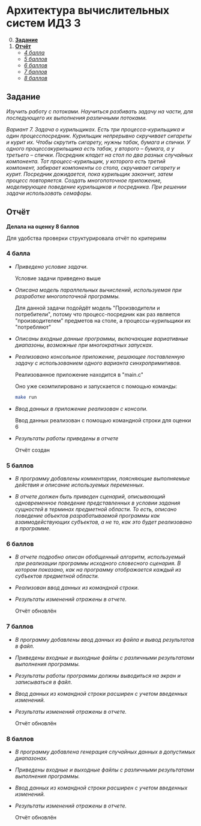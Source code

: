 # Архитектура вычислительных систем ИДЗ 3

0. [**Задание**](#задание)
0. [**Отчёт**](#отчёт)
    + [*4 балла*](#4-балла)
    + [*5 баллов*](#5-баллов)
    + [*6 баллов*](#6-баллов)
    + [*7 баллов*](#7-баллов)
    + [*8 баллов*](#8-баллов)

## Задание

*Изучить работу с потоками. Научиться разбивать задачу на части, для последующего их выполнения различными потоками.*

*Вариант 7. Задача о курильщиках. Есть три процесса-курильщика и один процесспосредник. Курильщик непрерывно скручивает сигареты и курит их. Чтобы скрутить сигарету, нужны табак, бумага и спички. У одного процессакурильщика есть табак, у второго – бумага, а у третьего – спички. Посредник кладет на стол по два разных случайных компонента. Тот процесс-курильщик, у которого есть третий компонент, забирает компоненты со стола, скручивает сигарету и курит. Посредник дожидается, пока курильщик закончит, затем процесс повторяется. Создать многопоточное приложение, моделирующее поведение курильщиков и посредника. При решении задачи использовать семафоры.*

## Отчёт

**Делала на оценку 8 баллов**

Для удобства проверки структурировала отчёт по критериям

### 4 балла

+ *Приведено условие задачи.*

    Условие задачи приведено выше

+ *Описана модель параллельных вычислений, используемая при разработке многопоточной программы.*

    Для данной задачи подойдёт модель "Производители и потребители", потому что процесс-посредник как раз является "производителем" предметов на столе, а процессы-курильщики их "потребляют"

+ *Описаны входные данные программы, включающие вариативные диапазоны, возможные при многократных запусках.*

    

+ *Реализовано консольное приложение, решающее поставленную задачу с использованием одного варианта синхропримитивов.*

    Реализованное приложение находится в "main.c"

    Оно уже скомпилировано и запускается с помощью команды:
    ```bash
    make run
    ```

+ *Ввод данных в приложение реализован с консоли.*

    Ввод данных реализован с помощью командной строки для оценки 6

+ *Результаты работы приведены в отчете*

    Отчёт создан

### 5 баллов

+ *В программу добавлены комментарии, поясняющие выполняемые действия и описание используемых переменных.*



+ *В отчете должен быть приведен сценарий, описывающий одновременное поведение представленных в условии задания сущностей в терминах предметной области. То есть, описано поведение объектов разрабатываемой программы как взаимодействующих субъектов, а не то, как это будет реализовано в программе.*

    

### 6 баллов

+ *В отчете подробно описан обобщенный алгоритм, используемый при реализации программы исходного словесного сценария. В котором показано, как на программу отображается каждый из субъектов предметной области.*

    

+ *Реализован ввод данных из командной строки.*

    

+ *Результаты изменений отражены в отчете.*

    Отчёт обновлён
    

### 7 баллов

+ *В программу добавлены ввод данных из файла и вывод результатов в файл.*

    

+ *Приведены входные и выходные файлы с различными результатами выполнения программы.*

    

+ *Результаты работы программы должны выводиться на экран и записываться в файл.*

    

+ *Ввод данных из командной строки расширен с учетом введенных изменений.*

    

+ *Результаты изменений отражены в отчете.*

    Отчёт обновлён
    

### 8 баллов

+ *В программу добавлена генерация случайных данных в допустимых диапазонах.*

    

+ *Приведены входные и выходные файлы с различными результатами выполнения программы.*

    

+ *Ввод данных из командной строки расширен с учетом введенных изменений.*

    

+ *Результаты изменений отражены в отчете.*

    Отчёт обновлён